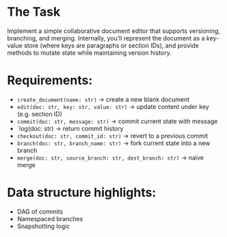 # The Task

Implement a simple collaborative document editor that supports versioning, branching, and merging. Internally, you’ll represent the document as a key-value store (where keys are paragraphs or section IDs), and provide methods to mutate state while maintaining version history.

# Requirements:

* `create_document(name: str)` → create a new blank document
* `edit(doc: str, key: str, value: str)` → update content under key (e.g. section ID)
* `commit(doc: str, message: str)` → commit current state with message
* `log(doc: str) → return commit history
* `checkout(doc: str, commit_id: str)` → revert to a previous commit
* `branch(doc: str, branch_name: str)` → fork current state into a new branch
* `merge(doc: str, source_branch: str, dest_branch: str)` → naive merge

# Data structure highlights:

* DAG of commits
* Namespaced branches
* Snapshotting logic
